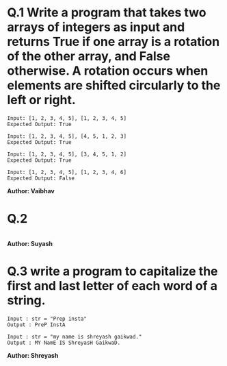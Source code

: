# Q.1 Write a program that takes two arrays of integers as input and returns True if one array is a rotation of the other array, and False otherwise. A rotation occurs when elements are shifted circularly to the left or right.
```
Input: [1, 2, 3, 4, 5], [1, 2, 3, 4, 5]
Expected Output: True

Input: [1, 2, 3, 4, 5], [4, 5, 1, 2, 3]
Expected Output: True

Input: [1, 2, 3, 4, 5], [3, 4, 5, 1, 2]
Expected Output: True

Input: [1, 2, 3, 4, 5], [1, 2, 3, 4, 6]
Expected Output: False
```
**Author: Vaibhav**

# Q.2 

```

```
**Author: Suyash**

# Q.3 write a program to capitalize the first and last letter of each word of a string.
```
Input : str = "Prep insta"
Output : PreP InstA

Input : str = "my name is shreyash gaikwad."
Output : MY NamE IS ShreyasH GaikwaD.
```
**Author: Shreyash**

